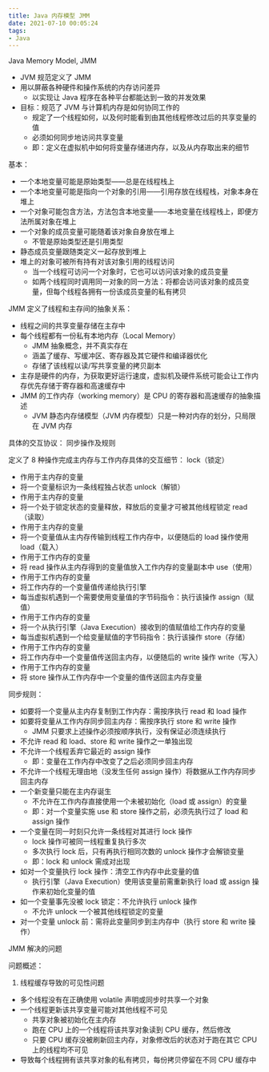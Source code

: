 ```yaml
---
title: Java 内存模型 JMM
date: 2021-07-10 00:05:24
tags:
- Java
---
```


Java Memory Model, JMM

<!-- more -->

* JVM 规范定义了 JMM
* 用以屏蔽各种硬件和操作系统的内存访问差异
    * 以实现让 Java 程序在各种平台都能达到一致的并发效果
* 目标：规范了 JVM 与计算机内存是如何协同工作的
    * 规定了一个线程如何，以及何时能看到由其他线程修改过后的共享变量的值
    * 必须如何同步地访问共享变量
    * 即：定义在虚拟机中如何将变量存储进内存，以及从内存取出来的细节

基本：

* 一个本地变量可能是原始类型——总是在线程栈上
* 一个本地变量可能是指向一个对象的引用——引用存放在线程栈，对象本身在堆上
* 一个对象可能包含方法，方法包含本地变量——本地变量在线程栈上，即便方法所属对象在堆上
* 一个对象的成员变量可能随着该对象自身放在堆上
    * 不管是原始类型还是引用类型
* 静态成员变量跟随类定义一起存放到堆上
* 堆上的对象可被所有持有对该对象引用的线程访问
    * 当一个线程可访问一个对象时，它也可以访问该对象的成员变量
    * 如两个线程同时调用同一对象的同一方法：将都会访问该对象的成员变量，但每个线程各拥有一份该成员变量的私有拷贝

JMM 定义了线程和主存间的抽象关系：
* 线程之间的共享变量存储在主存中
* 每个线程都有一份私有本地内存（Local Memory）
    * JMM 抽象概念，并不真实存在
    * 涵盖了缓存、写缓冲区、寄存器及其它硬件和编译器优化
    * 存储了该线程以读/写共享变量的拷贝副本
* 主存是硬件的内存，为获取更好运行速度，虚拟机及硬件系统可能会让工作内存优先存储于寄存器和高速缓存中
* JMM 的工作内存（working memory）是 CPU 的寄存器和高速缓存的抽象描述
    * JVM 静态内存储模型（JVM 内存模型）只是一种对内存的划分，只局限在 JVM 内存

具体的交互协议：
同步操作及规则

定义了 8 种操作完成主内存与工作内存具体的交互细节：
lock（锁定）
* 作用于主内存的变量
* 将一个变量标识为一条线程独占状态
unlock（解锁）
* 作用于主内存的变量
* 将一个处于锁定状态的变量释放，释放后的变量才可被其他线程锁定
read（读取）
* 作用于主内存的变量
* 将一个变量值从主内存传输到线程工作内存中，以便随后的 load 操作使用
load（载入）
* 作用于工作内存的变量
* 将 read 操作从主内存得到的变量值放入工作内存的变量副本中
use（使用）
* 作用于工作内存的变量
* 将工作内存的一个变量值传递给执行引擎
* 每当虚拟机遇到一个需要使用变量值的字节码指令：执行该操作
assign（赋值）
* 作用于工作内存的变量
* 将一个从执行引擎（Java Execution）接收到的值赋值给工作内存的变量
* 每当虚拟机遇到一个给变量赋值的字节码指令：执行该操作
store（存储）
* 作用于工作内存的变量
* 将工作内存中一个变量值传送回主内存，以便随后的 write 操作
write（写入）
* 作用于工作内存的变量
* 将 store 操作从工作内存中一个变量的值传送回主内存变量

同步规则：
* 如要将一个变量从主内存复制到工作内存：需按序执行 read 和 load 操作
* 如要将变量从工作内存同步回主内存：需按序执行 store 和 write 操作
    * JMM 只要求上述操作必须按顺序执行，没有保证必须连续执行
* 不允许 read 和 load、store 和 write 操作之一单独出现
* 不允许一个线程丢弃它最近的 assign 操作
    * 即：变量在工作内存中改变了之后必须同步回主内存
* 不允许一个线程无理由地（没发生任何 assign 操作）将数据从工作内存同步回主内存
* 一个新变量只能在主内存诞生
    * 不允许在工作内存直接使用一个未被初始化（load 或 assign）的变量
    * 即：对一个变量实施 use 和 store 操作之前，必须先执行过了 load 和 assign 操作
* 一个变量在同一时刻只允许一条线程对其进行 lock 操作
    * lock 操作可被同一线程重复执行多次
    * 多次执行 lock 后，只有再执行相同次数的 unlock 操作才会解锁变量
    * 即：lock 和 unlock 需成对出现
* 如对一个变量执行 lock 操作：清空工作内存中此变量的值
    * 执行引擎（Java Execution）使用该变量前需重新执行 load 或 assign 操作来初始化变量的值
* 如一个变量事先没被 lock 锁定：不允许执行 unlock 操作
    * 不允许 unlock 一个被其他线程锁定的变量
* 对一个变量 unlock 前：需将此变量同步到主内存中（执行 store 和 write 操作）


JMM 解决的问题

问题概述：
1. 线程缓存导致的可见性问题
* 多个线程没有在正确使用 volatile 声明或同步时共享一个对象
* 一个线程更新该共享变量可能对其他线程不可见
    * 共享对象被初始化在主内存
    * 跑在 CPU 上的一个线程将该共享对象读到 CPU 缓存，然后修改
    * 只要 CPU 缓存没被刷新回主内存，对象修改后的状态对于跑在其它 CPU 上的线程均不可见
* 导致每个线程拥有该共享对象的私有拷贝，每份拷贝停留在不同 CPU 缓存中
